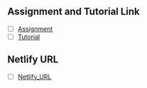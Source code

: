 ## Assignment and Tutorial Link
- [ ] [Assignment](https://git.cs.dal.ca/rgoswami/csci_5709_repository)
- [ ] [Tutorial](https://git.cs.dal.ca/rgoswami/csci_5709_tutorials/-/tree/main?ref_type=heads)

## Netlify URL
- [ ] [Netlify_URL](https://main--jovial-travesseiro-397b7c.netlify.app/)
